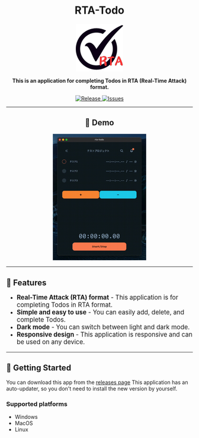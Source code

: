 <h1 align="center">RTA-Todo</h1>

<p align="center">
  <img src="src-tauri/icons/128x128.png" alt="Project Banner">
</p>

<p align="center">
  <strong>
  This is an application for completing Todos in RTA (Real-Time Attack) format.
  </strong>
</p>

<p align="center">
  <a href="https://github.com/gohan5858/rta-todo/releases">
    <img src="https://img.shields.io/github/v/release/gohan5858/rta-todo" alt="Release">
  </a>
  <a href="https://github.com/gohan5858/rta-todo/issues">
    <img src="https://img.shields.io/github/issues/gohan5858/rta-todo" alt="Issues">
  </a>
</p>

---

<h2 align="center">🌈 Demo</h2>

<p align="center">
  <img src="public/rta-todo-demo.gif" alt="Demo Gif" width="50%">
</p>

---

## 🎯 Features

<ul style="font-size: 1.2em;">
  <li><strong>Real-Time Attack (RTA) format</strong> - This application is for completing Todos in RTA format.</li>
  <li><strong>Simple and easy to use</strong> - You can easily add, delete, and complete Todos.</li>
  <li><strong>Dark mode</strong> - You can switch between light and dark mode.</li>
  <li><strong>Responsive design</strong> - This application is responsive and can be used on any device.</li>
</ul>

---

## 🚀 Getting Started

You can download this app from the [releases page]("https://github.com/gohan5858/rta-todo/releases")
This application has an auto-updater, so you don't need to install the new version by yourself.

### Supported platforms

- Windows
- MacOS
- Linux
